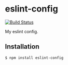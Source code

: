 # eslint-config

[![Build Status][travis-svg]][travis]

My eslint config.

## Installation

``` bash
$ npm install eslint-config
```


   [travis]: https://travis-ci.org/KenanY/eslint-config
   [travis-svg]: https://img.shields.io/travis/KenanY/eslint-config.svg
